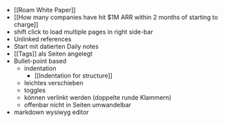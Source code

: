 - [[Roam White Paper]]
- [[How many companies have hit $1M ARR within 2 months of starting to charge]]
- shift click to load multiple pages in right side-bar
- Unlinked references
- Start mit datierten Daily notes
- [[Tags]] als Seiten angelegt
- Bullet-point based
    - indentation
        - [[Indentation for structure]]
    - leichtes verschieben
    - toggles
    - können verlinkt werden (doppelte runde Klammern)
    - offenbar nicht in Seiten umwandelbar
- markdown wysiwyg editor
